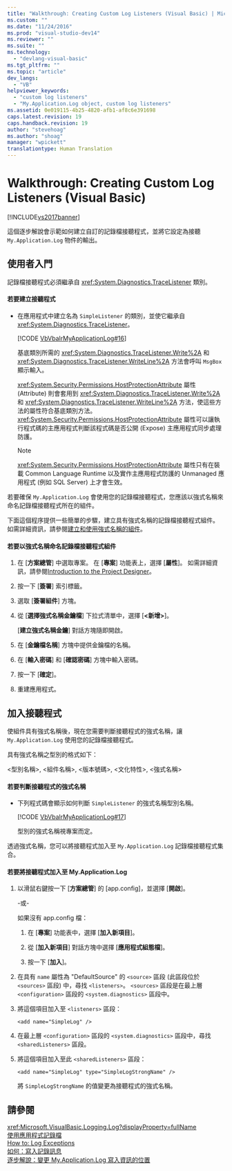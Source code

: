 ```yaml
---
title: "Walkthrough: Creating Custom Log Listeners (Visual Basic) | Microsoft Docs"
ms.custom: ""
ms.date: "11/24/2016"
ms.prod: "visual-studio-dev14"
ms.reviewer: ""
ms.suite: ""
ms.technology: 
  - "devlang-visual-basic"
ms.tgt_pltfrm: ""
ms.topic: "article"
dev_langs: 
  - "VB"
helpviewer_keywords: 
  - "custom log listeners"
  - "My.Application.Log object, custom log listeners"
ms.assetid: 0e019115-4b25-4820-afb1-af8c6e391698
caps.latest.revision: 19
caps.handback.revision: 19
author: "stevehoag"
ms.author: "shoag"
manager: "wpickett"
translationtype: Human Translation
---
```

# Walkthrough: Creating Custom Log Listeners (Visual Basic)
[!INCLUDE[vs2017banner](../../../../csharp/includes/vs2017banner.md)]

這個逐步解說會示範如何建立自訂的記錄檔接聽程式，並將它設定為接聽 `My.Application.Log` 物件的輸出。  
  
## 使用者入門  
 記錄檔接聽程式必須繼承自 <xref:System.Diagnostics.TraceListener> 類別。  
  
#### 若要建立接聽程式  
  
-   在應用程式中建立名為 `SimpleListener` 的類別，並使它繼承自 <xref:System.Diagnostics.TraceListener>。  
  
     [!CODE [VbVbalrMyApplicationLog#16](../CodeSnippet/VS_Snippets_VBCSharp/VbVbalrMyApplicationLog#16)]  
  
     基底類別所需的 <xref:System.Diagnostics.TraceListener.Write%2A> 和 <xref:System.Diagnostics.TraceListener.WriteLine%2A> 方法會呼叫 `MsgBox` 顯示輸入。  
  
     <xref:System.Security.Permissions.HostProtectionAttribute> 屬性 \(Attribute\) 則會套用到 <xref:System.Diagnostics.TraceListener.Write%2A> 和 <xref:System.Diagnostics.TraceListener.WriteLine%2A> 方法，使這些方法的屬性符合基底類別方法。  <xref:System.Security.Permissions.HostProtectionAttribute> 屬性可以讓執行程式碼的主應用程式判斷該程式碼是否公開 \(Expose\) 主應用程式同步處理防護。  
  
    > [!NOTE]
    >  <xref:System.Security.Permissions.HostProtectionAttribute> 屬性只有在裝載 Common Language Runtime 以及實作主應用程式防護的 Unmanaged 應用程式 \(例如 SQL Server\) 上才會生效。  
  
 若要確保 `My.Application.Log` 會使用您的記錄檔接聽程式，您應該以強式名稱來命名記錄檔接聽程式所在的組件。  
  
 下面這個程序提供一些簡單的步驟，建立具有強式名稱的記錄檔接聽程式組件。  如需詳細資訊，請參閱[建立和使用強式名稱的組件](../Topic/Creating%20and%20Using%20Strong-Named%20Assemblies.md)。  
  
#### 若要以強式名稱命名記錄檔接聽程式組件  
  
1.  在 \[**方案總管**\] 中選取專案。  在 \[**專案**\] 功能表上，選擇 \[**屬性**\]。  如需詳細資訊，請參閱[Introduction to the Project Designer](http://msdn.microsoft.com/zh-tw/898dd854-c98d-430c-ba1b-a913ce3c73d7)。  
  
2.  按一下 \[**簽署**\] 索引標籤。  
  
3.  選取 \[**簽署組件**\] 方塊。  
  
4.  從 \[**選擇強式名稱金鑰檔**\] 下拉式清單中，選擇 \[**\<新增\>**\]。  
  
     \[**建立強式名稱金鑰**\] 對話方塊隨即開啟。  
  
5.  在 \[**金鑰檔名稱**\] 方塊中提供金鑰檔的名稱。  
  
6.  在 \[**輸入密碼**\] 和 \[**確認密碼**\] 方塊中輸入密碼。  
  
7.  按一下 \[**確定**\]。  
  
8.  重建應用程式。  
  
## 加入接聽程式  
 使組件具有強式名稱後，現在您需要判斷接聽程式的強式名稱，讓 `My.Application.Log` 使用您的記錄檔接聽程式。  
  
 具有強式名稱之型別的格式如下：  
  
 \<型別名稱\>, \<組件名稱\>, \<版本號碼\>, \<文化特性\>, \<強式名稱\>  
  
#### 若要判斷接聽程式的強式名稱  
  
-   下列程式碼會顯示如何判斷 `SimpleListener` 的強式名稱型別名稱。  
  
     [!CODE [VbVbalrMyApplicationLog#17](../CodeSnippet/VS_Snippets_VBCSharp/VbVbalrMyApplicationLog#17)]  
  
     型別的強式名稱視專案而定。  
  
 透過強式名稱，您可以將接聽程式加入至 `My.Application.Log` 記錄檔接聽程式集合。  
  
#### 若要將接聽程式加入至 My.Application.Log  
  
1.  以滑鼠右鍵按一下 \[**方案總管**\] 的 \[app.config\]，並選擇 \[**開啟**\]。  
  
     \-或\-  
  
     如果沒有 app.config 檔：  
  
    1.  在 \[**專案**\] 功能表中，選擇 \[**加入新項目**\]。  
  
    2.  從 \[**加入新項目**\] 對話方塊中選擇 \[**應用程式組態檔**\]。  
  
    3.  按一下 \[**加入**\]。  
  
2.  在具有 `name` 屬性為 "DefaultSource" 的 `<source>` 區段 \(此區段位於 `<sources>` 區段\) 中，尋找 `<listeners>`。  `<sources>` 區段是在最上層 `<configuration>` 區段的 `<system.diagnostics>` 區段中。  
  
3.  將這個項目加入至 `<listeners>` 區段：  
  
    ```  
    <add name="SimpleLog" />  
    ```  
  
4.  在最上層 `<configuration>` 區段的 `<system.diagnostics>` 區段中，尋找 `<sharedListeners>` 區段。  
  
5.  將這個項目加入至此 `<sharedListeners>` 區段：  
  
    ```  
    <add name="SimpleLog" type="SimpleLogStrongName" />  
    ```  
  
     將 `SimpleLogStrongName` 的值變更為接聽程式的強式名稱。  
  
## 請參閱  
 <xref:Microsoft.VisualBasic.Logging.Log?displayProperty=fullName>   
 [使用應用程式記錄檔](../../../../visual-basic/developing-apps/programming/log-info/working-with-application-logs.md)   
 [How to: Log Exceptions](../../../../visual-basic/developing-apps/programming/log-info/how-to-log-exceptions.md)   
 [如何：寫入記錄訊息](../../../../visual-basic/developing-apps/programming/log-info/how-to-write-log-messages.md)   
 [逐步解說：變更 My.Application.Log 寫入資訊的位置](../../../../visual-basic/developing-apps/programming/log-info/walkthrough-changing-where-my-application-log-writes-information.md)